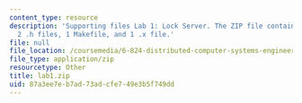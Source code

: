 ```yaml
---
content_type: resource
description: 'Supporting files Lab 1: Lock Server. The ZIP file contains: 5 .c files,
  2 .h files, 1 Makefile, and 1 .x file.'
file: null
file_location: /coursemedia/6-824-distributed-computer-systems-engineering-spring-2006/87a3ee7eb7ad73adcfe749e3b5f749dd_lab1.zip
file_type: application/zip
resourcetype: Other
title: lab1.zip
uid: 87a3ee7e-b7ad-73ad-cfe7-49e3b5f749dd
---
```

